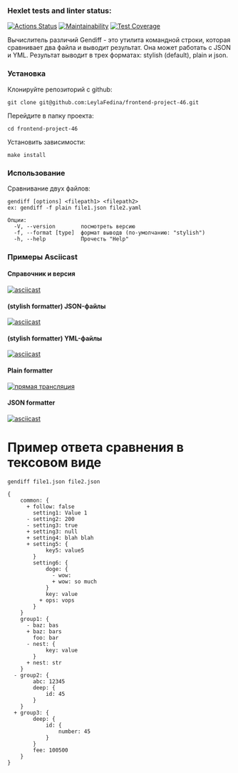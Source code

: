 ### Hexlet tests and linter status:
[![Actions Status](https://github.com/LeylaFedina/frontend-project-46/actions/workflows/hexlet-check.yml/badge.svg)](https://github.com/LeylaFedina/frontend-project-46/actions)
[![Maintainability](https://api.codeclimate.com/v1/badges/fa23ee55fdc96c9b0c70/maintainability)](https://codeclimate.com/github/LeylaFedina/frontend-project-46/maintainability)
[![Test Coverage](https://api.codeclimate.com/v1/badges/fa23ee55fdc96c9b0c70/test_coverage)](https://codeclimate.com/github/LeylaFedina/frontend-project-46/test_coverage)

Вычислитель различий Gendiff - это утилита командной строки, которая сравнивает два файла и выводит результат.
Она может работать с JSON и YML. Результат выводит в трех форматах: stylish (default), plain и json.


### Установка

Клонируйте репозиторий c github:
```
git clone git@github.com:LeylaFedina/frontend-project-46.git
```

Перейдите в папку проекта:
```
cd frontend-project-46
```

Установить зависимости:
```
make install
```


### Использование

Сравнивание двух файлов:
```
gendiff [options] <filepath1> <filepath2>
ex: gendiff -f plain file1.json file2.yaml
```

```
Опции:
  -V, --version        посмотреть версию
  -f, --format [type]  формат выводв (по-умолчанию: "stylish")
  -h, --help           Прочесть "Help"
```


### Примеры Asciicast

#### Справочник и версия
[![asciicast](https://asciinema.org/a/.svg)](https://asciinema.org/a/)

#### (stylish formatter) JSON-файлы
[![asciicast](https://asciinema.org/a/.svg)](https://asciinema.org/a/)

#### (stylish formatter) YML-файлы
[![asciicast](https://asciinema.org/a/.svg)](https://asciinema.org/a/)

#### Plain formatter
[![прямая трансляция](https://asciinema.org/a/.svg)](https://asciinema.org/a/)

#### JSON formatter
[![asciicast](https://asciinema.org/a/.svg)](https://asciinema.org/a/)



# Пример ответа сравнения в тексовом виде
```
gendiff file1.json file2.json

{
    common: {
      + follow: false
        setting1: Value 1
      - setting2: 200
      - setting3: true
      + setting3: null
      + setting4: blah blah
      + setting5: {
            key5: value5
        }
        setting6: {
            doge: {
              - wow:
              + wow: so much
            }
            key: value
          + ops: vops
        }
    }
    group1: {
      - baz: bas
      + baz: bars
        foo: bar
      - nest: {
            key: value
        }
      + nest: str
    }
  - group2: {
        abc: 12345
        deep: {
            id: 45
        }
    }
  + group3: {
        deep: {
            id: {
                number: 45
            }
        }
        fee: 100500
    }
}
```
